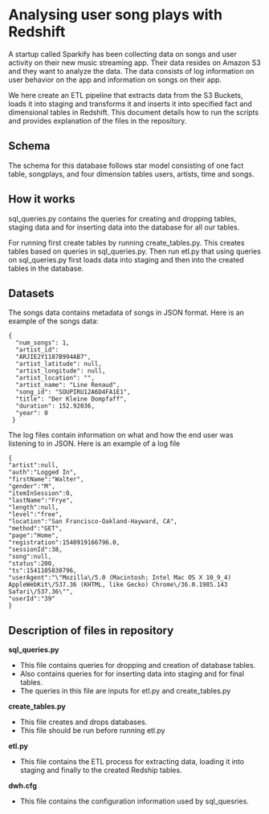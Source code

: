 # Analysing user song plays with Redshift

A startup called Sparkify has been collecting data on songs and user activity on their new music streaming app. Their data resides on Amazon S3 and they want to analyze the data.
The data consists of log information on user behavior on the app and information on songs on their app.

We here create an ETL pipeline that extracts data from the S3 Buckets, loads it into staging and transforms it and inserts it into specified fact and dimensional tables in Redshift. 
This document details how to run the scripts and provides explanation of the files in the repository. 

## Schema
The schema for this database follows star model consisting of one fact table, songplays, and four dimension tables users, artists, time and songs.

## How it works

sql_queries.py contains the queries for creating and dropping tables, staging data and for inserting data into the database for all our tables. 

For running first create tables by running create_tables.py. This creates tables based on queries in sql_queries.py. Then run etl.py that using queries on sql_queries.py first loads data into staging and then into the created tables in the database.

## Datasets

The songs data contains metadata of songs in JSON format. Here is an example of the songs data:
 ```
 {
   "num_songs": 1, 
   "artist_id": 
   "ARJIE2Y1187B994AB7", 
   "artist_latitude": null, 
   "artist_longitude": null, 
   "artist_location": "", 
   "artist_name": "Line Renaud", 
   "song_id": "SOUPIRU12A6D4FA1E1", 
   "title": "Der Kleine Dompfaff", 
   "duration": 152.92036, 
   "year": 0
  }
 ``` 
The log files contain information on what and how the end user was listening to in JSON. Here is an example of a log file
  ``` 
  {
  "artist":null,
  "auth":"Logged In",
  "firstName":"Walter",
  "gender":"M",
  "itemInSession":0,
  "lastName":"Frye",
  "length":null,
  "level":"free",
  "location":"San Francisco-Oakland-Hayward, CA",
  "method":"GET",
  "page":"Home",
  "registration":1540919166796.0,
  "sessionId":38,
  "song":null,
  "status":200,
  "ts":1541105830796,
  "userAgent":"\"Mozilla\/5.0 (Macintosh; Intel Mac OS X 10_9_4) AppleWebKit\/537.36 (KHTML, like Gecko) Chrome\/36.0.1985.143     Safari\/537.36\"",
  "userId":"39"
  }
  ``` 
## Description of files in repository

**sql_queries.py** 
- This file contains queries for dropping and creation of database tables.
- Also contains queries for for inserting data into staging and for final tables. 
- The queries in this file are inputs for etl.py and create_tables.py

**create_tables.py**
- This file creates and drops databases.
- This file should be run before running etl.py

**etl.py**
- This file contains the ETL process for extracting data, loading it into staging and finally to the created Redship tables.

**dwh.cfg**
- This file contains the configuration information used by sql_quesries.

